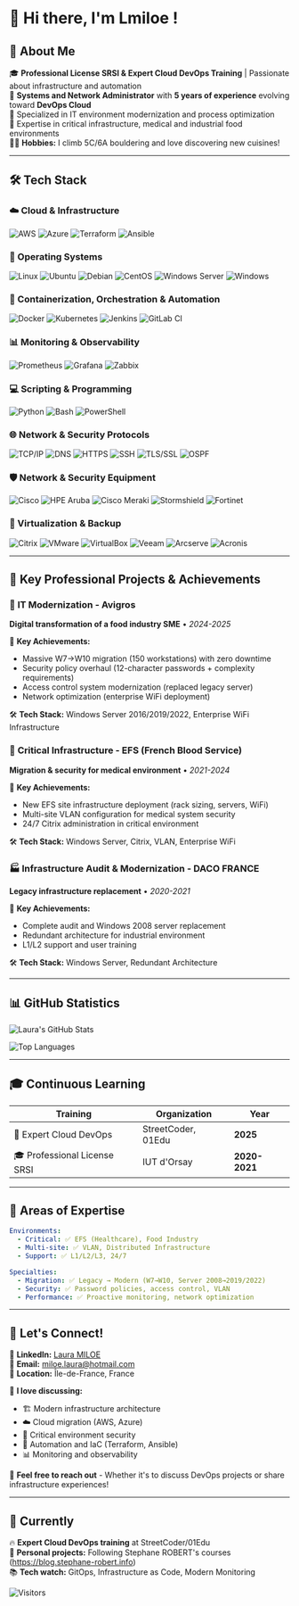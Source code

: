 # 👋 Hi there, I'm Lmiloe !

## 🎯 About Me
🎓 **Professional License SRSI & Expert Cloud DevOps Training** | Passionate about infrastructure and automation  
💼 **Systems and Network Administrator** with **5 years of experience** evolving toward **DevOps Cloud**  
🚀 Specialized in IT environment modernization and process optimization  
🎯 Expertise in critical infrastructure, medical and industrial food environments  
🧗‍♀️ **Hobbies:** I climb 5C/6A bouldering and love discovering new cuisines!

---

## 🛠️ Tech Stack

### **☁️ Cloud & Infrastructure**
![AWS](https://img.shields.io/badge/-AWS-232F3E?style=flat-square&logo=amazon-aws&logoColor=white)
![Azure](https://img.shields.io/badge/-Azure-0078D4?style=flat-square&logo=microsoft-azure&logoColor=white)
![Terraform](https://img.shields.io/badge/-Terraform-7B42BC?style=flat-square&logo=terraform&logoColor=white)
![Ansible](https://img.shields.io/badge/-Ansible-EE0000?style=flat-square&logo=ansible&logoColor=white)

### **🐧 Operating Systems**
![Linux](https://img.shields.io/badge/-Linux-FCC624?style=flat-square&logo=linux&logoColor=black)
![Ubuntu](https://img.shields.io/badge/-Ubuntu-E95420?style=flat-square&logo=ubuntu&logoColor=white)
![Debian](https://img.shields.io/badge/-Debian-A81D33?style=flat-square&logo=debian&logoColor=white)
![CentOS](https://img.shields.io/badge/-CentOS-262577?style=flat-square&logo=centos&logoColor=white)
![Windows Server](https://img.shields.io/badge/-Windows%20Server-0078D6?style=flat-square&logo=windows&logoColor=white)
![Windows](https://img.shields.io/badge/-Windows-0078D6?style=flat-square&logo=windows&logoColor=white)

### **🔧 Containerization, Orchestration & Automation**
![Docker](https://img.shields.io/badge/-Docker-2496ED?style=flat-square&logo=docker&logoColor=white)
![Kubernetes](https://img.shields.io/badge/-Kubernetes-326CE5?style=flat-square&logo=kubernetes&logoColor=white)
![Jenkins](https://img.shields.io/badge/-Jenkins-D24939?style=flat-square&logo=jenkins&logoColor=white)
![GitLab CI](https://img.shields.io/badge/-GitLab%20CI-FC6D26?style=flat-square&logo=gitlab&logoColor=white)

### **📊 Monitoring & Observability**
![Prometheus](https://img.shields.io/badge/-Prometheus-E6522C?style=flat-square&logo=prometheus&logoColor=white)
![Grafana](https://img.shields.io/badge/-Grafana-F46800?style=flat-square&logo=grafana&logoColor=white)
![Zabbix](https://img.shields.io/badge/-Zabbix-CC2936?style=flat-square&logo=zabbix&logoColor=white)

### **💻 Scripting & Programming**
![Python](https://img.shields.io/badge/-Python-3776AB?style=flat-square&logo=python&logoColor=white)
![Bash](https://img.shields.io/badge/-Bash-4EAA25?style=flat-square&logo=gnu-bash&logoColor=white)
![PowerShell](https://img.shields.io/badge/-PowerShell-5391FE?style=flat-square&logo=powershell&logoColor=white)

### **🌐 Network & Security Protocols**
![TCP/IP](https://img.shields.io/badge/-TCP%2FIP-0066CC?style=flat-square&logo=cisco&logoColor=white)
![DNS](https://img.shields.io/badge/-DNS-326CE5?style=flat-square&logo=cloudflare&logoColor=white)
![HTTPS](https://img.shields.io/badge/-HTTPS-00A82D?style=flat-square&logo=letsencrypt&logoColor=white)
![SSH](https://img.shields.io/badge/-SSH-4D4D4D?style=flat-square&logo=gnu-bash&logoColor=white)
![TLS/SSL](https://img.shields.io/badge/-TLS%2FSSL-FF6B35?style=flat-square&logo=letsencrypt&logoColor=white)
![OSPF](https://img.shields.io/badge/-OSPF-1BA0D7?style=flat-square&logo=cisco&logoColor=white)

### **🛡️ Network & Security Equipment**
![Cisco](https://img.shields.io/badge/-Cisco-1BA0D7?style=flat-square&logo=cisco&logoColor=white)
![HPE Aruba](https://img.shields.io/badge/-HPE%20Aruba-01A982?style=flat-square&logo=hpe&logoColor=white)
![Cisco Meraki](https://img.shields.io/badge/-Cisco%20Meraki-1BA0D7?style=flat-square&logo=cisco&logoColor=white)
![Stormshield](https://img.shields.io/badge/-Stormshield-FF6B00?style=flat-square&logo=shield&logoColor=white)
![Fortinet](https://img.shields.io/badge/-Fortinet-EE3124?style=flat-square&logo=fortinet&logoColor=white)

### **🔧 Virtualization & Backup**
![Citrix](https://img.shields.io/badge/-Citrix-FF6600?style=flat-square&logo=citrix&logoColor=white)
![VMware](https://img.shields.io/badge/-VMware-607078?style=flat-square&logo=vmware&logoColor=white)
![VirtualBox](https://img.shields.io/badge/-VirtualBox-183A61?style=flat-square&logo=virtualbox&logoColor=white)
![Veeam](https://img.shields.io/badge/-Veeam-00B336?style=flat-square&logo=veeam&logoColor=white)
![Arcserve](https://img.shields.io/badge/-Arcserve-0052CC?style=flat-square&logo=data:image/svg+xml;base64,PHN2ZyB3aWR0aD0iMjQiIGhlaWdodD0iMjQiIHZpZXdCb3g9IjAgMCAyNCAyNCIgZmlsbD0ibm9uZSIgeG1sbnM9Imh0dHA6Ly93d3cudzMub3JnLzIwMDAvc3ZnIj4KPHBhdGggZD0iTTEyIDJMMTMuMDkgOC4yNkwyMSA5TDEzLjA5IDE1Ljc0TDEyIDIyTDEwLjkxIDE1Ljc0TDMgOUwxMC45MSA4LjI2TDEyIDJaIiBzdHJva2U9IndoaXRlIiBzdHJva2Utd2lkdGg9IjIiIHN0cm9rZS1saW5lY2FwPSJyb3VuZCIgc3Ryb2tlLWxpbmVqb2luPSJyb3VuZCIvPgo8L3N2Zz4K&logoColor=white)
![Acronis](https://img.shields.io/badge/-Acronis-FF6600?style=flat-square&logo=data:image/svg+xml;base64,PHN2ZyB3aWR0aD0iMjQiIGhlaWdodD0iMjQiIHZpZXdCb3g9IjAgMCAyNCAyNCIgZmlsbD0ibm9uZSIgeG1sbnM9Imh0dHA6Ly93d3cudzMub3JnLzIwMDAvc3ZnIj4KPHBhdGggZD0iTTEyIDJMMTMuMDkgOC4yNkwyMSA5TDEzLjA5IDE1Ljc0TDEyIDIyTDEwLjkxIDE1Ljc0TDMgOUwxMC45MSA4LjI2TDEyIDJaIiBzdHJva2U9IndoaXRlIiBzdHJva2Utd2lkdGg9IjIiIHN0cm9rZS1saW5lY2FwPSJyb3VuZCIgc3Ryb2tlLWxpbmVqb2luPSJyb3VuZCIvPgo8L3N2Zz4K&logoColor=white)

---

## 🚀 Key Professional Projects & Achievements

### 🍎 **IT Modernization - Avigros**
**Digital transformation of a food industry SME** • *2024-2025*

🎯 **Key Achievements:**
- Massive W7→W10 migration (150 workstations) with zero downtime
- Security policy overhaul (12-character passwords + complexity requirements)
- Access control system modernization (replaced legacy server)
- Network optimization (enterprise WiFi deployment)

🛠️ **Tech Stack:** Windows Server 2016/2019/2022, Enterprise WiFi Infrastructure

### 🏥 **Critical Infrastructure - EFS (French Blood Service)**
**Migration & security for medical environment** • *2021-2024*

🎯 **Key Achievements:**
- New EFS site infrastructure deployment (rack sizing, servers, WiFi)
- Multi-site VLAN configuration for medical system security
- 24/7 Citrix administration in critical environment

🛠️ **Tech Stack:** Windows Server, Citrix, VLAN, Enterprise WiFi

### 🏭 **Infrastructure Audit & Modernization - DACO FRANCE**
**Legacy infrastructure replacement** • *2020-2021*

🎯 **Key Achievements:**
- Complete audit and Windows 2008 server replacement
- Redundant architecture for industrial environment
- L1/L2 support and user training

🛠️ **Tech Stack:** Windows Server, Redundant Architecture

---

## 📊 GitHub Statistics

![Laura's GitHub Stats](https://github-readme-stats.vercel.app/api?username=lmiloe&show_icons=true&theme=tokyonight&count_private=true&hide_border=true)

![Top Languages](https://github-readme-stats.vercel.app/api/top-langs/?username=lmiloe&layout=compact&theme=tokyonight&hide_border=true)

---

## 🎓 Continuous Learning

| Training | Organization | Year |
|----------|-------------|------|
| 🚀 Expert Cloud DevOps | StreetCoder, 01Edu | **2025** |
| 🎓 Professional License SRSI | IUT d'Orsay | **2020-2021** |

---

## 🌟 Areas of Expertise

```yaml
Environments:
  - Critical: ✅ EFS (Healthcare), Food Industry
  - Multi-site: ✅ VLAN, Distributed Infrastructure
  - Support: ✅ L1/L2/L3, 24/7

Specialties:
  - Migration: ✅ Legacy → Modern (W7→W10, Server 2008→2019/2022)
  - Security: ✅ Password policies, access control, VLAN
  - Performance: ✅ Proactive monitoring, network optimization
```

---

## 🤝 Let's Connect!

🔗 **LinkedIn:** [Laura MILOE](https://www.linkedin.com/in/laura-miloe)  
📧 **Email:** miloe.laura@hotmail.com  
📍 **Location:** Île-de-France, France  

💬 **I love discussing:**
- 🏗️ Modern infrastructure architecture
- ☁️ Cloud migration (AWS, Azure)
- 🔐 Critical environment security
- 🤖 Automation and IaC (Terraform, Ansible)
- 📊 Monitoring and observability

📧 **Feel free to reach out** - Whether it's to discuss DevOps projects or share infrastructure experiences!

---

## 🎯 Currently

🔥 **Expert Cloud DevOps training** at StreetCoder/01Edu  
🚀 **Personal projects:** Following Stephane ROBERT's courses (https://blog.stephane-robert.info)  
📚 **Tech watch:** GitOps, Infrastructure as Code, Modern Monitoring  

![Visitors](https://visitor-badge.glitch.me/badge?page_id=lmiloe.lmiloe)
